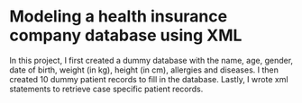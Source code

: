 # Modeling a health insurance company database using XML
In this project, I first created a dummy database with the name, age, gender, date of birth, weight (in kg), height (in cm), allergies and diseases. I then created 10 dummy patient records to fill in the database. Lastly, I wrote xml statements to retrieve case specific patient records.
